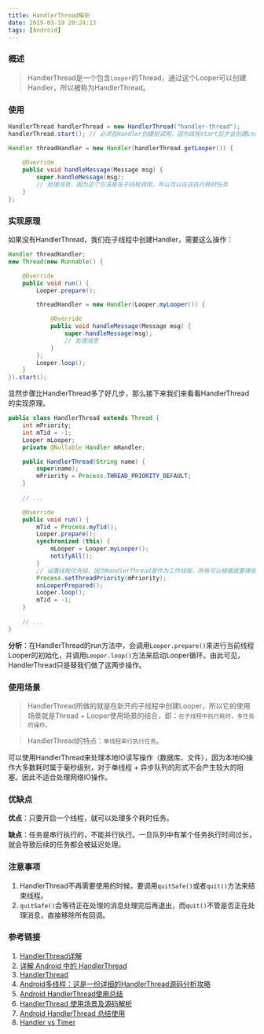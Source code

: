 ```yaml
---
title: HandlerThread解析
date: 2019-03-19 20:24:13
tags: [Android]
---
```


### 概述

>HandlerThread是一个包含`Looper`的Thread，通过这个Looper可以创建Handler，所以被称为HandlerThread。

<!--more-->

### 使用

```java
HandlerThread handlerThread = new HandlerThread("handler-thread");
handlerThread.start(); // 必须在Handler创建前调用，因为线程start后才会创建Looper

Handler threadHandler = new Handler(handlerThread.getLooper()) {
    
    @Override
    public void handleMessage(Message msg) {
        super.handleMessage(msg);
        // 处理消息，因为这个方法是在子线程调用，所以可以在这执行耗时任务
    }
};
```

### 实现原理

如果没有HandlerThread，我们在子线程中创建Handler，需要这么操作：

```java
Handler threadHandler;
new Thread(new Runnable() {

    @Override
    public void run() {
        Looper.prepare();

        threadHandler = new Handler(Looper.myLooper()) {

            @Override
            public void handleMessage(Message msg) {
                super.handleMessage(msg);
                // 处理消息
            }
        };
        Looper.loop();
    }
}).start();
```

显然步骤比HandlerThread多了好几步，那么接下来我们来看看HandlerThread的实现原理。

```java
public class HandlerThread extends Thread {
    int mPriority;
    int mTid = -1;
    Looper mLooper;
    private @Nullable Handler mHandler;

    public HandlerThread(String name) {
        super(name);
        mPriority = Process.THREAD_PRIORITY_DEFAULT;
    }
    
    // ...

    @Override
    public void run() {
        mTid = Process.myTid();
        Looper.prepare();
        synchronized (this) {
            mLooper = Looper.myLooper();
            notifyAll();
        }
        // 设置线程优先级，因为HandlerThread是作为工作线程，所有可以根据就要降低其优先级
        Process.setThreadPriority(mPriority);
        onLooperPrepared();
        Looper.loop();
        mTid = -1;
    }
    
    // ...
}
```

**分析**：在HandlerThread的run方法中，会调用`Looper.prepare()`来进行当前线程Looper的初始化，并调用`Looper.loop()`方法来启动Looper循环。由此可见，HandlerThread只是替我们做了这两步操作。

### 使用场景

> HandlerThread所做的就是在新开的子线程中创建Looper，所以它的使用场景就是Thread + Looper使用场景的结合，即：`在子线程中执行耗时，多任务的操作。`

> HandlerThread的特点：`单线程串行执行任务`。

可以使用HandlerThread来处理本地IO读写操作（数据库、文件），因为本地IO操作大多数耗时属于毫秒级别，对于单线程 + 异步队列的形式不会产生较大的阻塞。因此不适合处理网络IO操作。

### 优缺点

**优点**：只要开启一个线程，就可以处理多个耗时任务。

**缺点**：任务是串行执行的，不能并行执行。一旦队列中有某个任务执行时间过长，就会导致后续的任务都会被延迟处理。

### 注意事项

1. HandlerThread不再需要使用的时候，要调用`quitSafe()`或者`quit()`方法来结束线程。
2. `quitSafe()`会等待正在处理的消息处理完后再退出，而`quit()`不管是否正在处理消息，直接移除所有回调。

### 参考链接

1. [HandlerThread详解](https://lrh1993.gitbooks.io/android_interview_guide/content/android/basis/HandlerThread.html)
2. [详解 Android 中的 HandlerThread](https://droidyue.com/blog/2015/11/08/make-use-of-handlerthread/)
3. [HandlerThread](https://developer.android.com/reference/android/os/HandlerThread.html)
4. [Android多线程：这是一份详细的HandlerThread源码分析攻略](https://www.jianshu.com/p/4a8dc2f50ae6)
5. [Android HandlerThread使用总结](https://waylenw.github.io/Android/android-handler-thread-usage/)
6. [HandlerThread 使用场景及源码解析](https://blog.csdn.net/u011240877/article/details/72905631)
7. [Android HandlerThread 总结使用](https://www.cnblogs.com/zhaoyanjun/p/6062880.html)
8. [Handler vs Timer](https://androidtrainningcenter.blogspot.com/2013/12/handler-vs-timer-fixed-period-execution.html)